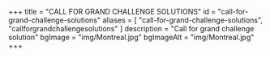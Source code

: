 +++
title = "CALL FOR GRAND CHALLENGE SOLUTIONS"
id = "call-for-grand-challenge-solutions"
aliases = [
    "call-for-grand-challenge-solutions",
    "callforgrandchallengesolutions"
]
description = "Call for grand challenge solution"
bgImage = "img/Montreal.jpg"
bgImageAlt = "img/Montreal.jpg"
+++
